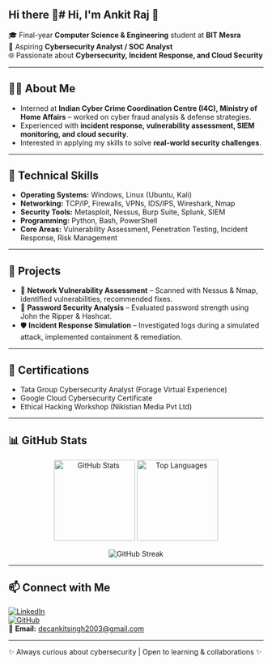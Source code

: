 ## Hi there 👋# Hi, I'm Ankit Raj 👋  

🎓 Final-year **Computer Science & Engineering** student at **BIT Mesra**  
🔐 Aspiring **Cybersecurity Analyst / SOC Analyst**  
🌐 Passionate about **Cybersecurity, Incident Response, and Cloud Security**  

---

## 🧑‍💻 About Me  
- Interned at **Indian Cyber Crime Coordination Centre (I4C), Ministry of Home Affairs** – worked on cyber fraud analysis & defense strategies.  
- Experienced with **incident response, vulnerability assessment, SIEM monitoring, and cloud security**.  
- Interested in applying my skills to solve **real-world security challenges**.  

---

## 🔨 Technical Skills  
- **Operating Systems:** Windows, Linux (Ubuntu, Kali)  
- **Networking:** TCP/IP, Firewalls, VPNs, IDS/IPS, Wireshark, Nmap  
- **Security Tools:** Metasploit, Nessus, Burp Suite, Splunk, SIEM  
- **Programming:** Python, Bash, PowerShell  
- **Core Areas:** Vulnerability Assessment, Penetration Testing, Incident Response, Risk Management  

---

## 📂 Projects  
- 🔎 **Network Vulnerability Assessment** – Scanned with Nessus & Nmap, identified vulnerabilities, recommended fixes.  
- 🔑 **Password Security Analysis** – Evaluated password strength using John the Ripper & Hashcat.  
- 🛡 **Incident Response Simulation** – Investigated logs during a simulated attack, implemented containment & remediation.  

---

## 📜 Certifications  
- Tata Group Cybersecurity Analyst (Forage Virtual Experience)  
- Google Cloud Cybersecurity Certificate  
- Ethical Hacking Workshop (Nikistian Media Pvt Ltd)  

---

## 📊 GitHub Stats  

<p align="center">
  <img src="https://github-readme-stats.vercel.app/api?username=kakarot2003&show_icons=true&theme=tokyonight" alt="GitHub Stats" height="160"/>
  <img src="https://github-readme-stats.vercel.app/api/top-langs/?username=kakarot2003&layout=compact&theme=tokyonight" alt="Top Languages" height="160"/>
</p>

<p align="center">
  <img src="https://github-readme-streak-stats.herokuapp.com/?user=kakarot2003&theme=tokyonight" alt="GitHub Streak" />
</p>

---

## 📫 Connect with Me  
[![LinkedIn](https://img.shields.io/badge/LinkedIn-0077B5?style=flat&logo=linkedin&logoColor=white)](https://www.linkedin.com/in/ankit-raj-a202a2231)  
[![GitHub](https://img.shields.io/badge/GitHub-100000?style=flat&logo=github&logoColor=white)](https://github.com/kakarot2003)  
📧 **Email:** decankitsingh2003@gmail.com  

---

✨ Always curious about cybersecurity | Open to learning & collaborations ✨

